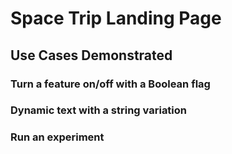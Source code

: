 # Space Trip Landing Page

## Use Cases Demonstrated

### Turn a feature on/off with a Boolean flag

### Dynamic text with a string variation

### Run an experiment
